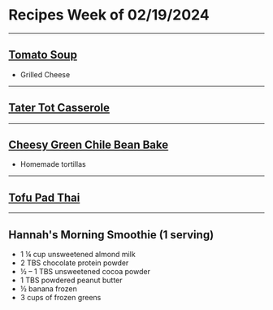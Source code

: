 # Recipes Week of 02/19/2024

---

## [Tomato Soup](./creamyTomatoSoup.md)
- Grilled Cheese

---

## [Tater Tot Casserole](./taterTotCasserole.md)

---

## [Cheesy Green Chile Bean Bake](./greenChileBeanBake.md)
- Homemade tortillas

---

## [Tofu Pad Thai](./padthai.md)

---

## Hannah's Morning Smoothie (1 serving)

- 1 ¼ cup unsweetened almond milk
- 2 TBS chocolate protein powder
- ½ – 1 TBS unsweetened cocoa powder
- 1 TBS powdered peanut butter
- ½ banana frozen
- 3 cups of frozen greens